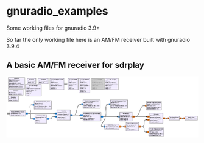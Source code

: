 # gnuradio_examples
Some working files for gnuradio 3.9+

So far the only working file here is an AM/FM receiver built with gnuradio 3.9.4

## A basic AM/FM receiver for sdrplay

![screenshot](./fmam.png)
